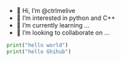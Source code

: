 - 👋 Hi, I’m @ctrlmelive
- 👀 I’m interested in python and C++
- 🌱 I’m currently learning ...
- 💞️ I’m looking to collaborate on ...


```python
print("hello world")
print("hello Ghihub")
```
